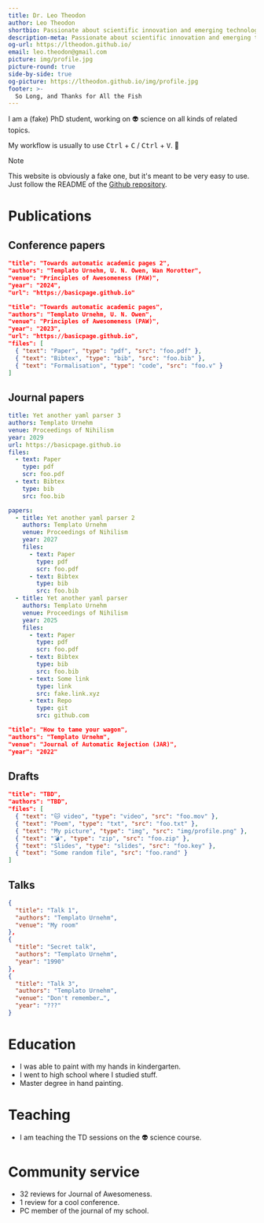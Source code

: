 ```yaml
---
title: Dr. Leo Theodon
author: Leo Theodon
shortbio: Passionate about scientific innovation and emerging technologies, I combine multidisciplinary skills in engineering, image processing, and Machine Learning to develop original solutions aimed at performance and technical excellence.
description-meta: Passionate about scientific innovation and emerging technologies, I combine multidisciplinary skills in engineering, image processing, and Machine Learning to develop original solutions aimed at performance and technical excellence.
og-url: https://ltheodon.github.io/ 
email: leo.theodon@gmail.com
picture: img/profile.jpg
picture-round: true
side-by-side: true
og-picture: https://ltheodon.github.io/img/profile.jpg
footer: >-
  So Long, and Thanks for All the Fish
---
```


I am a (fake) PhD student, working on 👽 science on all kinds of related topics.

My workflow is usually to use <kbd>Ctrl</kbd> + <kbd>C</kbd> /
<kbd>Ctrl</kbd> + <kbd>V</kbd>. 🫣

> [!NOTE]
> This website is obviously a fake one, but it's meant to be very easy to use.
> Just follow the README of the
> [Github repository](https://github.com/basicpage/basicpage.github.io).

# Publications

## Conference papers

``` json {.paper}
"title": "Towards automatic academic pages 2",
"authors": "Templato Urnehm, U. N. Owen, Wan Morotter",
"venue": "Principles of Awesomeness (PAW)",
"year": "2024",
"url": "https://basicpage.github.io"
```

``` json {.paper}
"title": "Towards automatic academic pages",
"authors": "Templato Urnehm, U. N. Owen",
"venue": "Principles of Awesomeness (PAW)",
"year": "2023",
"url": "https://basicpage.github.io",
"files": [
  { "text": "Paper", "type": "pdf", "src": "foo.pdf" },
  { "text": "Bibtex", "type": "bib", "src": "foo.bib" },
  { "text": "Formalisation", "type": "code", "src": "foo.v" }
]
```

## Journal papers

``` yaml {.paper}
title: Yet another yaml parser 3
authors: Templato Urnehm
venue: Proceedings of Nihilism
year: 2029
url: https://basicpage.github.io
files:
  - text: Paper
    type: pdf
    scr: foo.pdf
  - text: Bibtex
    type: bib
    src: foo.bib
```

``` yaml {.papers}
papers:
  - title: Yet another yaml parser 2
    authors: Templato Urnehm
    venue: Proceedings of Nihilism
    year: 2027
    files:
      - text: Paper
        type: pdf
        scr: foo.pdf
      - text: Bibtex
        type: bib
        src: foo.bib
  - title: Yet another yaml parser
    authors: Templato Urnehm
    venue: Proceedings of Nihilism
    year: 2025
    files:
      - text: Paper
        type: pdf
        scr: foo.pdf
      - text: Bibtex
        type: bib
        src: foo.bib
      - text: Some link
        type: link
        src: fake.link.xyz
      - text: Repo
        type: git
        src: github.com
```

``` json {.paper}
"title": "How to tame your wagon",
"authors": "Templato Urnehm",
"venue": "Journal of Automatic Rejection (JAR)",
"year": "2022"
```

## Drafts

``` json {.paper}
"title": "TBD",
"authors": "TBD",
"files": [
  { "text": "🐱 video", "type": "video", "src": "foo.mov" },
  { "text": "Poem", "type": "txt", "src": "foo.txt" },
  { "text": "My picture", "type": "img", "src": "img/profile.png" },
  { "text": "💣", "type": "zip", "src": "foo.zip" },
  { "text": "Slides", "type": "slides", "src": "foo.key" },
  { "text": "Some random file", "src": "foo.rand" }
]
```

## Talks

``` json {.papers}
{
  "title": "Talk 1",
  "authors": "Templato Urnehm",
  "venue": "My room"
},
{
  "title": "Secret talk",
  "authors": "Templato Urnehm",
  "year": "1990"
},
{
  "title": "Talk 3",
  "authors": "Templato Urnehm",
  "venue": "Don't remember…",
  "year": "???"
}
```

# Education

- I was able to paint with my hands in kindergarten.
- I went to high school where I studied stuff.
- Master degree in hand painting.

# Teaching

- I am teaching the TD sessions on the 👽 science course.

# Community service

- 32 reviews for Journal of Awesomeness.
- 1 review for a cool conference.
- PC member of the journal of my school.
